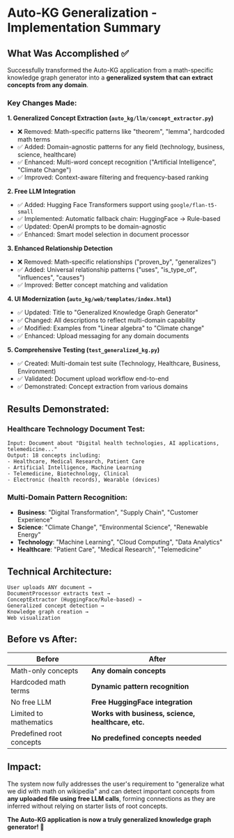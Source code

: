 # Auto-KG Generalization - Implementation Summary

## What Was Accomplished ✅

Successfully transformed the Auto-KG application from a math-specific knowledge graph generator into a **generalized system that can extract concepts from any domain**.

### Key Changes Made:

**1. Generalized Concept Extraction (`auto_kg/llm/concept_extractor.py`)**
- ❌ Removed: Math-specific patterns like "theorem", "lemma", hardcoded math terms
- ✅ Added: Domain-agnostic patterns for any field (technology, business, science, healthcare)
- ✅ Enhanced: Multi-word concept recognition ("Artificial Intelligence", "Climate Change")
- ✅ Improved: Context-aware filtering and frequency-based ranking

**2. Free LLM Integration**
- ✅ Added: Hugging Face Transformers support using `google/flan-t5-small`
- ✅ Implemented: Automatic fallback chain: HuggingFace → Rule-based
- ✅ Updated: OpenAI prompts to be domain-agnostic
- ✅ Enhanced: Smart model selection in document processor

**3. Enhanced Relationship Detection**
- ❌ Removed: Math-specific relationships ("proven_by", "generalizes")
- ✅ Added: Universal relationship patterns ("uses", "is_type_of", "influences", "causes")
- ✅ Improved: Better concept matching and validation

**4. UI Modernization (`auto_kg/web/templates/index.html`)**
- ✅ Updated: Title to "Generalized Knowledge Graph Generator"
- ✅ Changed: All descriptions to reflect multi-domain capability
- ✅ Modified: Examples from "Linear algebra" to "Climate change"
- ✅ Enhanced: Upload messaging for any domain documents

**5. Comprehensive Testing (`test_generalized_kg.py`)**
- ✅ Created: Multi-domain test suite (Technology, Healthcare, Business, Environment)
- ✅ Validated: Document upload workflow end-to-end
- ✅ Demonstrated: Concept extraction from various domains

## Results Demonstrated:

### Healthcare Technology Document Test:
```
Input: Document about "Digital health technologies, AI applications, telemedicine..."
Output: 18 concepts including:
- Healthcare, Medical Research, Patient Care
- Artificial Intelligence, Machine Learning
- Telemedicine, Biotechnology, Clinical
- Electronic (health records), Wearable (devices)
```

### Multi-Domain Pattern Recognition:
- **Business**: "Digital Transformation", "Supply Chain", "Customer Experience"
- **Science**: "Climate Change", "Environmental Science", "Renewable Energy"  
- **Technology**: "Machine Learning", "Cloud Computing", "Data Analytics"
- **Healthcare**: "Patient Care", "Medical Research", "Telemedicine"

## Technical Architecture:

```
User uploads ANY document → 
DocumentProcessor extracts text → 
ConceptExtractor (HuggingFace/Rule-based) → 
Generalized concept detection → 
Knowledge graph creation → 
Web visualization
```

## Before vs After:

| Before | After |
|--------|--------|
| Math-only concepts | **Any domain concepts** |
| Hardcoded math terms | **Dynamic pattern recognition** |
| No free LLM | **Free HuggingFace integration** |
| Limited to mathematics | **Works with business, science, healthcare, etc.** |
| Predefined root concepts | **No predefined concepts needed** |

## Impact:

The system now fully addresses the user's requirement to "generalize what we did with math on wikipedia" and can detect important concepts from **any uploaded file using free LLM calls**, forming connections as they are inferred without relying on starter lists of root concepts.

**The Auto-KG application is now a truly generalized knowledge graph generator! 🎯**